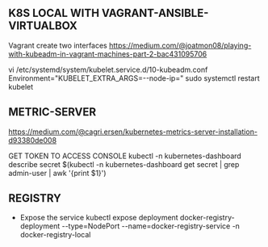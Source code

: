 
K8S LOCAL WITH VAGRANT-ANSIBLE-VIRTUALBOX 
------------------------------------------------------------------------------
Vagrant create two interfaces
https://medium.com/@joatmon08/playing-with-kubeadm-in-vagrant-machines-part-2-bac431095706

vi /etc/systemd/system/kubelet.service.d/10-kubeadm.conf
Environment="KUBELET_EXTRA_ARGS=--node-ip=<worker IP address>"
sudo systemctl restart kubelet


METRIC-SERVER
-------------------------------------------------------------------------------
https://medium.com/@cagri.ersen/kubernetes-metrics-server-installation-d93380de008



GET TOKEN TO ACCESS CONSOLE
kubectl -n kubernetes-dashboard describe secret $(kubectl -n kubernetes-dashboard get secret | grep admin-user | awk '{print $1}')




REGISTRY
----------------------------------------------------------------------------------
- Expose the service
kubectl expose deployment docker-registry-deployment --type=NodePort --name=docker-registry-service -n docker-registry-local
